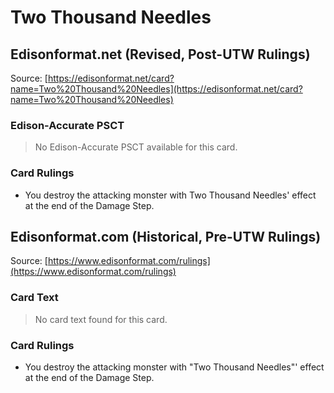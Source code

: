 # Two Thousand Needles

## Edisonformat.net (Revised, Post-UTW Rulings)

Source: [https://edisonformat.net/card?name=Two%20Thousand%20Needles](https://edisonformat.net/card?name=Two%20Thousand%20Needles)

### Edison-Accurate PSCT

> No Edison-Accurate PSCT available for this card.

### Card Rulings

*   You destroy the attacking monster with Two Thousand Needles' effect at the end of the Damage Step.


## Edisonformat.com (Historical, Pre-UTW Rulings)

Source: [https://www.edisonformat.com/rulings](https://www.edisonformat.com/rulings)

### Card Text

> No card text found for this card.

### Card Rulings

*   You destroy the attacking monster with "Two Thousand Needles"' effect at the end of the Damage Step.


